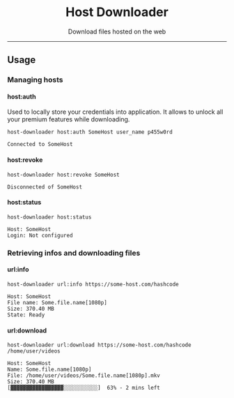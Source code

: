 <h1 align="center">Host Downloader</h1>

<p align="center">
    Download files hosted on the web
</p>

---

## Usage

### Managing hosts

#### host:auth

Used to locally store your credentials into application.
It allows to unlock all your premium features while downloading.

```shell
host-downloader host:auth SomeHost user_name p455w0rd
```

```
Connected to SomeHost
```

#### host:revoke

```shell
host-downloader host:revoke SomeHost
```

```
Disconnected of SomeHost
```

#### host:status

```shell
host-downloader host:status
```

```
Host: SomeHost
Login: Not configured
```

### Retrieving infos and downloading files

#### url:info

```shell
host-downloader url:info https://some-host.com/hashcode
```

```
Host: SomeHost
File name: Some.file.name[1080p]
Size: 370.40 MB
State: Ready
```

#### url:download

```shell
host-downloader url:download https://some-host.com/hashcode /home/user/videos
```

```
Host: SomeHost
Name: Some.file.name[1080p]
File: /home/user/videos/Some.file.name[1080p].mkv
Size: 370.40 MB
[▓▓▓▓▓▓▓▓▓▓▓▓▓▓▓▓▓░░░░░░░░░░░]  63% - 2 mins left
```

